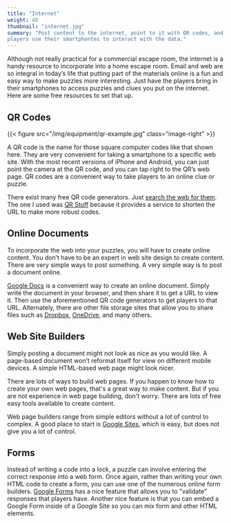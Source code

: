```yaml
---
title: "Internet"
weight: 40
thumbnail: "internet.jpg"
summary: "Post content to the internet, point to it with QR codes, and let
players use their smartphontes to interact with the data."
---
```


Although not really practical for a commercial escape room, the internet is
a handy resource to incorporate into a home escape room. Email and web are
so integral in today’s life that putting part of the materials online is a
fun and easy way to make puzzles more interesting. Just have the players
bring in their smartphones to access puzzles and clues you put on the
internet. Here are some free resources to set that up.

## QR Codes

{{< figure src="/img/equipment/qr-example.jpg" class="image-right" >}}

A QR code is the name for those square computer codes like that shown here.
They are very convenient for taking a smartphone to a specific web site.
With the most recent versions of iPhone and Android, you can just point the
camera at the QR code, and you can tap right to the QR’s web page. QR codes
are a convenient way to take players to an online clue or puzzle.

There exist many free QR code generators. Just [search the web for them].
The one I used was [QR Stuff] because it provides a service to shorten the
URL to make more robust codes.

## Online Documents

To incorporate the web into your puzzles, you will have to create online
content. You don’t have to be an expert in web site design to create
content. There are very simple ways to post something. A very simple way is
to post a document online.

[Google Docs] is a convenient way to create an online document. Simply
write the document in your browser, and then share it to get a URL to view
it. Then use the aforementioned QR code generators to get players to that
URL. Alternately, there are other file storage sites that allow you to
share files such as [Dropbox], [OneDrive], and many others.

## Web Site Builders

Simply posting a document might not look as nice as you would like. A
page-based document won’t reformat itself for view on different mobile
devices. A simple HTML-based web page might look nicer.

There are lots of ways to build web pages. If you happen to know how to
create your own web pages, that's a great way to make content. But if you
are not experience in web page building, don't worry. There are lots of
free easy tools available to create content.

Web page builders range from simple editors without a lot of control to
complex. A good place to start is [Google Sites], which is easy, but does
not give you a lot of control.

## Forms

Instead of writing a code into a lock, a puzzle can involve entering the
correct response into a web form. Once again, rather than writing your own
HTML code to create a form, you can use one of the numerous online form
builders. [Google Forms] has a nice feature that allows you to "validate"
responses that players have. Another nice feature is that you can embed a
Google Form inside of a Google Site so you can mix form and other HTML
elements.


[search the web for them]: https://www.google.com/search?q=qr+code+generator
[QR Stuff]: https://www.qrstuff.com/
[Google Docs]: https://docs.google.com/
[Dropbox]: https://www.dropbox.com/
[OneDrive]: https://onedrive.live.com/
[Google Sites]: https://sites.google.com/
[Google Forms]: https://docs.google.com/forms/
